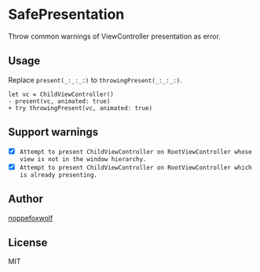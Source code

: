 # SafePresentation

Throw common warnings of ViewController presentation as error.

## Usage

Replace `present(_:_:_:)` to `throwingPresent(_:_:_:)`. 

```swift_diff
let vc = ChildViewController()
- present(vc, animated: true)
+ try throwingPresent(vc, animated: true)
```

## Support warnings

- [x] `Attempt to present ChildViewController on RootViewController whose view is not in the window hierarchy.`
- [x] `Attempt to present ChildViewController on RootViewController which is already presenting.`

## Author

[noppefoxwolf](https://twitter.com/noppefoxwolf)

## License

MIT
